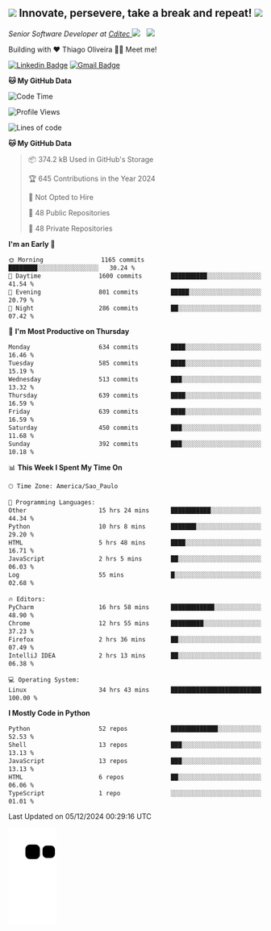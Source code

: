 <h2><img src="https://emojis.slackmojis.com/emojis/images/1531849430/4246/blob-sunglasses.gif?1531849430" width="30"/> Innovate, persevere, take a break and repeat! <img src="https://media.giphy.com/media/12oufCB0MyZ1Go/giphy.gif" width="50"></h2>
<img align='right' src="https://media.giphy.com/media/M9gbBd9nbDrOTu1Mqx/giphy.gif" width="230">
<p><em>Senior Software Developer at <a href="https://www.cditec.com.br/">Cditec
</a><img src="https://media.giphy.com/media/WUlplcMpOCEmTGBtBW/giphy.gif" width="30"> 
</em></p>



Building with ❤️ Thiago Oliveira 👋🏽 Meet me!

[![Linkedin Badge](https://img.shields.io/badge/-Thiago-blue?style=flat-square&logo=Linkedin&logoColor=white&link=https://www.linkedin.com/in/tgmarinho/)](https://www.linkedin.com/in/thiagoceconelo/) 
[![Gmail Badge](https://img.shields.io/badge/-thiceconelo@gmail.com-c14438?style=flat-square&logo=Gmail&logoColor=white&link=mailto:thiceconelo@gmail.com)](mailto:thiceconelo@gmail.com)

</em></p>

<!-- <span style="height ">
![Anurag's GitHub stats](https://github-readme-stats.vercel.app/api?username=arthurspk&show_icons=true&theme=tokyonight)
</span> -->

**🐱 My GitHub Data** 
<!--START_SECTION:waka-->
![Code Time](http://img.shields.io/badge/Code%20Time-2%2C239%20hrs%2024%20mins-blue)

![Profile Views](http://img.shields.io/badge/Profile%20Views-0-blue)

![Lines of code](https://img.shields.io/badge/From%20Hello%20World%20I%27ve%20Written-5.2%20million%20lines%20of%20code-blue)

**🐱 My GitHub Data** 

> 📦 374.2 kB Used in GitHub's Storage 
 > 
> 🏆 645 Contributions in the Year 2024
 > 
> 🚫 Not Opted to Hire
 > 
> 📜 48 Public Repositories 
 > 
> 🔑 48 Private Repositories 
 > 
**I'm an Early 🐤** 

```text
🌞 Morning                1165 commits        ████████░░░░░░░░░░░░░░░░░   30.24 % 
🌆 Daytime                1600 commits        ██████████░░░░░░░░░░░░░░░   41.54 % 
🌃 Evening                801 commits         █████░░░░░░░░░░░░░░░░░░░░   20.79 % 
🌙 Night                  286 commits         ██░░░░░░░░░░░░░░░░░░░░░░░   07.42 % 
```
📅 **I'm Most Productive on Thursday** 

```text
Monday                   634 commits         ████░░░░░░░░░░░░░░░░░░░░░   16.46 % 
Tuesday                  585 commits         ████░░░░░░░░░░░░░░░░░░░░░   15.19 % 
Wednesday                513 commits         ███░░░░░░░░░░░░░░░░░░░░░░   13.32 % 
Thursday                 639 commits         ████░░░░░░░░░░░░░░░░░░░░░   16.59 % 
Friday                   639 commits         ████░░░░░░░░░░░░░░░░░░░░░   16.59 % 
Saturday                 450 commits         ███░░░░░░░░░░░░░░░░░░░░░░   11.68 % 
Sunday                   392 commits         ███░░░░░░░░░░░░░░░░░░░░░░   10.18 % 
```


📊 **This Week I Spent My Time On** 

```text
🕑︎ Time Zone: America/Sao_Paulo

💬 Programming Languages: 
Other                    15 hrs 24 mins      ███████████░░░░░░░░░░░░░░   44.34 % 
Python                   10 hrs 8 mins       ███████░░░░░░░░░░░░░░░░░░   29.20 % 
HTML                     5 hrs 48 mins       ████░░░░░░░░░░░░░░░░░░░░░   16.71 % 
JavaScript               2 hrs 5 mins        ██░░░░░░░░░░░░░░░░░░░░░░░   06.03 % 
Log                      55 mins             █░░░░░░░░░░░░░░░░░░░░░░░░   02.68 % 

🔥 Editors: 
PyCharm                  16 hrs 58 mins      ████████████░░░░░░░░░░░░░   48.90 % 
Chrome                   12 hrs 55 mins      █████████░░░░░░░░░░░░░░░░   37.23 % 
Firefox                  2 hrs 36 mins       ██░░░░░░░░░░░░░░░░░░░░░░░   07.49 % 
IntelliJ IDEA            2 hrs 13 mins       ██░░░░░░░░░░░░░░░░░░░░░░░   06.38 % 

💻 Operating System: 
Linux                    34 hrs 43 mins      █████████████████████████   100.00 % 
```

**I Mostly Code in Python** 

```text
Python                   52 repos            █████████████░░░░░░░░░░░░   52.53 % 
Shell                    13 repos            ███░░░░░░░░░░░░░░░░░░░░░░   13.13 % 
JavaScript               13 repos            ███░░░░░░░░░░░░░░░░░░░░░░   13.13 % 
HTML                     6 repos             ██░░░░░░░░░░░░░░░░░░░░░░░   06.06 % 
TypeScript               1 repo              ░░░░░░░░░░░░░░░░░░░░░░░░░   01.01 % 
```




 Last Updated on 05/12/2024 00:29:16 UTC
<!--END_SECTION:waka-->

![Snake animation](https://github.com/rafaballerini/rafaballerini/blob/output/github-contribution-grid-snake.svg)


<!---
ceconelo/ceconelo is a ✨ special ✨ repository because its `README.md` (this file) appears on your GitHub profile.
You can click the Preview link to take a look at your changes.
--->

